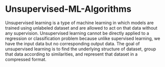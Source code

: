 # Unsupervised-ML-Algorithms
Unsupervised learning is a type of machine learning in which models are trained using unlabeled dataset and are allowed to act on that data without any supervision. Unsupervised learning cannot be directly applied to a regression or classification problem because unlike supervised learning, we have the input data but no corresponding output data. The goal of unsupervised learning is to find the underlying structure of dataset, group that data according to similarities, and represent that dataset in a compressed format.
